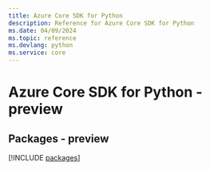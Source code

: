 ```yaml
---
title: Azure Core SDK for Python
description: Reference for Azure Core SDK for Python
ms.date: 04/09/2024
ms.topic: reference
ms.devlang: python
ms.service: core
---
```

# Azure Core SDK for Python - preview
## Packages - preview
[!INCLUDE [packages](core-index.md)]